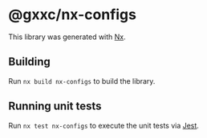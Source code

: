 # @gxxc/nx-configs

This library was generated with [Nx](https://nx.dev).

## Building

Run `nx build nx-configs` to build the library.

## Running unit tests

Run `nx test nx-configs` to execute the unit tests via [Jest](https://jestjs.io).
